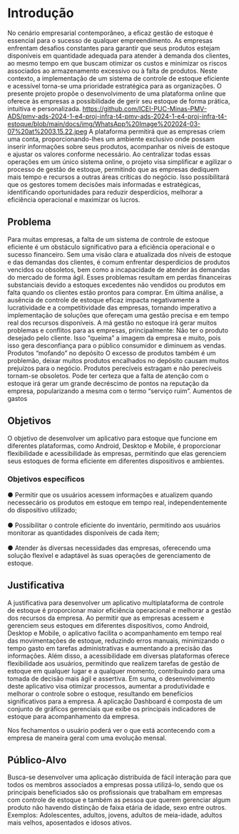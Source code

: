 # Introdução

No cenário empresarial contemporâneo, a eficaz gestão de estoque é essencial para o sucesso de qualquer empreendimento. As empresas enfrentam desafios constantes para garantir que seus produtos estejam disponíveis em quantidade adequada para atender à demanda dos clientes, ao mesmo tempo em que buscam otimizar os custos e minimizar os riscos associados ao armazenamento excessivo ou à falta de produtos.
Neste contexto, a implementação de um sistema de controle de estoque eficiente e acessível torna-se uma prioridade estratégica para as organizações. O presente projeto propõe o desenvolvimento de uma plataforma online que oferece às empresas a possibilidade de gerir seu estoque de forma prática, intuitiva e personalizada.
https://github.com/ICEI-PUC-Minas-PMV-ADS/pmv-ads-2024-1-e4-proj-infra-t4-pmv-ads-2024-1-e4-proj-infra-t4-estoque/blob/main/docs/img/WhatsApp%20Image%202024-03-07%20at%2003.15.22.jpeg
A plataforma permitirá que as empresas criem uma conta, proporcionando-lhes um ambiente exclusivo onde possam inserir informações sobre seus produtos, acompanhar os níveis de estoque e ajustar os valores conforme necessário. Ao centralizar todas essas operações em um único sistema online, o projeto visa simplificar e agilizar o processo de gestão de estoque, permitindo que as empresas dediquem mais tempo e recursos a outras áreas críticas do negócio. Isso possibilitará que os gestores tomem decisões mais informadas e estratégicas, identificando oportunidades para reduzir desperdícios, melhorar a eficiência operacional e maximizar os lucros.

## Problema
Para muitas empresas, a falta de um sistema de controle de estoque eficiente é um obstáculo significativo para a eficiência operacional e o sucesso financeiro. Sem uma visão clara e atualizada dos níveis de estoque e das demandas dos clientes, é comum enfrentar desperdícios de produtos vencidos ou obsoletos, bem como a incapacidade de atender às demandas do mercado de forma ágil. Esses problemas resultam em perdas financeiras substanciais devido a estoques excedentes não vendidos ou produtos em falta quando os clientes estão prontos para comprar. Em última análise, a ausência de controle de estoque eficaz impacta negativamente a lucratividade e a competitividade das empresas, tornando imperativo a implementação de soluções que ofereçam uma gestão precisa e em tempo real dos recursos disponíveis.
A má gestão no estoque irá gerar muitos problemas e conflitos para as empresas, principalmente:
Não ter o produto desejado pelo cliente. Isso “queima” a imagem da empresa e muito, pois isso gera desconfiança para o público consumidor e diminuem as vendas.
Produtos “mofando” no depósito
O excesso de produtos também é um problemão, deixar muitos produtos encalhados no depósito causam muitos prejuízos para o negócio. Produtos perecíveis estragam e não perecíveis tornam-se obsoletos.
Pode ter certeza que a falta de atenção com o estoque irá gerar um grande decréscimo de pontos na reputação da empresa, popularizando a mesma com o termo “serviço ruim”.
Aumentos de gastos

## Objetivos
O objetivo de desenvolver um aplicativo para estoque que funcione em diferentes plataformas, como Android, Desktop e Mobile, é proporcionar flexibilidade e acessibilidade às empresas, permitindo que elas gerenciem seus estoques de forma eficiente em diferentes dispositivos e ambientes.

### Objetivos específicos
● Permitir que os usuários acessem informações e atualizem quando necessecário os produtos em estoque em tempo real, independentemente do dispositivo utilizado;
<br>
<br>
● Possibilitar o controle eficiente do inventário, permitindo aos usuários monitorar as quantidades disponíveis de cada item;
<br>
<br>
● Atender às diversas necessidades das empresas, oferecendo uma solução flexível e adaptável às suas operações de gerenciamento de estoque.

## Justificativa
A justificativa para desenvolver um aplicativo multiplataforma de controle de estoque é proporcionar maior eficiência operacional e melhorar a gestão dos recursos da empresa. Ao permitir que as empresas acessem e gerenciem seus estoques em diferentes dispositivos, como Android, Desktop e Mobile, o aplicativo facilita o acompanhamento em tempo real das movimentações de estoque, reduzindo erros manuais, minimizando o tempo gasto em tarefas administrativas e aumentando a precisão das informações. Além disso, a acessibilidade em diversas plataformas oferece flexibilidade aos usuários, permitindo que realizem tarefas de gestão de estoque em qualquer lugar e a qualquer momento, contribuindo para uma tomada de decisão mais ágil e assertiva. Em suma, o desenvolvimento deste aplicativo visa otimizar processos, aumentar a produtividade e melhorar o controle sobre o estoque, resultando em benefícios significativos para a empresa.
A aplicação Dashboard é composta de um conjunto de gráficos gerenciais que exibe os principais indicadores de estoque para acompanhamento da empresa.

Nos fechamentos o usuário poderá ver o que está acontecendo com a empresa de maneira geral com uma evolução mensal.

## Público-Alvo

Busca-se desenvolver uma aplicação distribuída de fácil interação para que todos os membros associados a empresas possa utilizá-lo, sendo que os principais beneficiados são os profissionais que trabalham em empresas com controle de estoque e também as pessoa que querem gerenciar algum produto não havendo distinção de faixa etária de idade, sexo entre outros. Exemplos: Adolescentes, adultos, jovens, adultos de meia-idade, adultos mais velhos, aposentados e idosos ativos.
